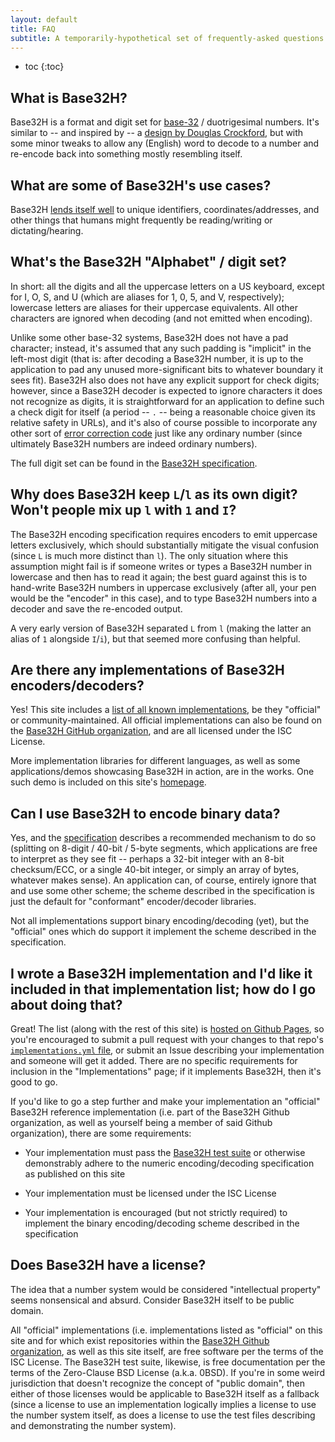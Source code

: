 ```yaml
---
layout: default
title: FAQ
subtitle: A temporarily-hypothetical set of frequently-asked questions
---
```

* toc
{:toc}

## What is Base32H?

Base32H is a format and digit set for
[base-32](https://en.wikipedia.org/wiki/Base32) / duotrigesimal
numbers.  It's similar to -- and inspired by -- a [design by Douglas
Crockford](https://www.crockford.com/base32.html), but with some minor
tweaks to allow any (English) word to decode to a number and re-encode
back into something mostly resembling itself.

## What are some of Base32H's use cases?

Base32H [lends itself well](/usecases) to unique identifiers,
coordinates/addresses, and other things that humans might frequently
be reading/writing or dictating/hearing.

## What's the Base32H "Alphabet" / digit set?

In short: all the digits and all the uppercase letters on a US
keyboard, except for I, O, S, and U (which are aliases for 1, 0, 5,
and V, respectively); lowercase letters are aliases for their
uppercase equivalents.  All other characters are ignored when decoding
(and not emitted when encoding).

Unlike some other base-32 systems, Base32H does not have a pad
character; instead, it's assumed that any such padding is "implicit"
in the left-most digit (that is: after decoding a Base32H number, it
is up to the application to pad any unused more-significant bits to
whatever boundary it sees fit).  Base32H also does not have any
explicit support for check digits; however, since a Base32H decoder is
expected to ignore characters it does not recognize as digits, it is
straightforward for an application to define such a check digit for
itself (a period -- `.` -- being a reasonable choice given its
relative safety in URLs), and it's also of course possible to
incorporate any other sort of [error correction
code](https://en.wikipedia.org/wiki/Error_correction_code) just like
any ordinary number (since ultimately Base32H numbers are indeed
ordinary numbers).

The full digit set can be found in the [Base32H
specification](/specification#digits).

## Why does Base32H keep `L`/`l` as its own digit?  Won't people mix up `l` with `1` and `I`?

The Base32H encoding specification requires encoders to emit uppercase
letters exclusively, which should substantially mitigate the visual
confusion (since `L` is much more distinct than `l`).  The only
situation where this assumption might fail is if someone writes or
types a Base32H number in lowercase and then has to read it again; the
best guard against this is to hand-write Base32H numbers in uppercase
exclusively (after all, your pen would be the "encoder" in this case),
and to type Base32H numbers into a decoder and save the re-encoded
output.

A very early version of Base32H separated `L` from `l` (making the
latter an alias of `1` alongside `I`/`i`), but that seemed more
confusing than helpful.

## Are there any implementations of Base32H encoders/decoders?

Yes!  This site includes a [list of all known
implementations](/implementations), be they "official" or
community-maintained.  All official implementations can also be found
on the [Base32H GitHub organization](https://github.com/Base32H), and
are all licensed under the ISC License.

More implementation libraries for different languages, as well as some
applications/demos showcasing Base32H in action, are in the works.  One such
demo is included on this site's [homepage](/).

## Can I use Base32H to encode binary data?

Yes, and the [specification](/specification#binary) describes a
recommended mechanism to do so (splitting on 8-digit / 40-bit / 5-byte
segments, which applications are free to interpret as they see fit --
perhaps a 32-bit integer with an 8-bit checksum/ECC, or a single
40-bit integer, or simply an array of bytes, whatever makes sense).
An application can, of course, entirely ignore that and use some other
scheme; the scheme described in the specification is just the default
for "conformant" encoder/decoder libraries.

Not all implementations support binary encoding/decoding (yet), but the
"official" ones which do support it implement the scheme described in the
specification.

## I wrote a Base32H implementation and I'd like it included in that implementation list; how do I go about doing that?

Great!  The list (along with the rest of this site) is [hosted on
Github Pages](https://github.com/Base32H/base32h.github.io), so you're
encouraged to submit a pull request with your changes to that repo's
[`implementations.yml`
file](https://github.com/Base32H/base32h.github.io/blob/master/_data/implementations.yml),
or submit an Issue describing your implementation and someone will get
it added.  There are no specific requirements for inclusion in the
"Implementations" page; if it implements Base32H, then it's good to
go.

If you'd like to go a step further and make your implementation an
"official" Base32H reference implementation (i.e. part of the Base32H
Github organization, as well as yourself being a member of said Github
organization), there are some requirements:

* Your implementation must pass the [Base32H test
  suite](https://github.com/Base32H/base32h-tests) or otherwise
  demonstrably adhere to the numeric encoding/decoding specification
  as published on this site

* Your implementation must be licensed under the ISC License

* Your implementation is encouraged (but not strictly required) to
  implement the binary encoding/decoding scheme described in the
  specification

## Does Base32H have a license?

The idea that a number system would be considered "intellectual
property" seems nonsensical and absurd.  Consider Base32H itself to be
public domain.

All "official" implementations (i.e. implementations listed as
"official" on this site and for which exist repositories within the
[Base32H Github organization](https://github.com/Base32H), as well as
this site itself, are free software per the terms of the ISC License.
The Base32H test suite, likewise, is free documentation per the terms
of the Zero-Clause BSD License (a.k.a. 0BSD).  If you're in some weird
jurisdiction that doesn't recognize the concept of "public domain",
then either of those licenses would be applicable to Base32H itself as
a fallback (since a license to use an implementation logically implies
a license to use the number system itself, as does a license to use
the test files describing and demonstrating the number system).
